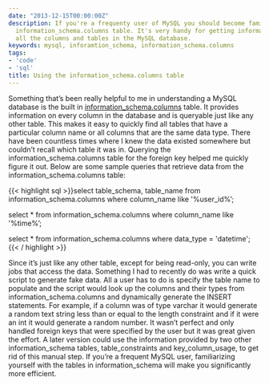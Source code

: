 ```yaml
---
date: "2013-12-15T00:00:00Z"
description: If you're a frequenty user of MySQL you should become familiar with the
  information_schema.columns table. It's very handy for getting information about
  all the columns and tables in the MySQL database.
keywords: mysql, inforamtion_schema, information_schema.columns
tags:
- 'code'
- 'sql'
title: Using the information_schema.columns table
---
```


Something that’s been really helpful to me in understanding a MySQL database is the built in <a href="http://dev.mysql.com/doc/refman/5.0/en/columns-table.html" target="_blank">information_schema.columns</a> table. It provides information on every column in the database and is queryable just like any other table. This makes it easy to quickly find all tables that have a particular column name or all columns that are the same data type. There have been countless times where I knew the data existed somewhere but couldn’t recall which table it was in. Querying the information_schema.columns table for the foreign key helped me quickly figure it out. Below are some sample queries that retrieve data from the information_schema.columns table:

{{< highlight sql >}}select table_schema, table_name from information_schema.columns where column_name like '%user_id%’;

select * from information_schema.columns where column_name like '%time%’;

select * from information_schema.columns where data_type = 'datetime';
{{< / highlight >}}

Since it’s just like any other table, except for being read-only, you can write jobs that access the data. Something I had to recently do was write a quick script to generate fake data. All a user has to do is specify the table name to populate and the script would look up the columns and their types from information_schema.columns and dynamically generate the INSERT statements. For example, if a column was of type varchar it would generate a random text string less than or equal to the length constraint and if it were an int it would generate a random number. It wasn’t perfect and only handled foreign keys that were specified by the user but it was great given the effort. A later version could use the information provided by two other information_schema tables, table_constraints and key_column_usage, to get rid of this manual step. If you’re a frequent MySQL user, familiarizing yourself with the tables in information_schema will make you significantly more efficient.
